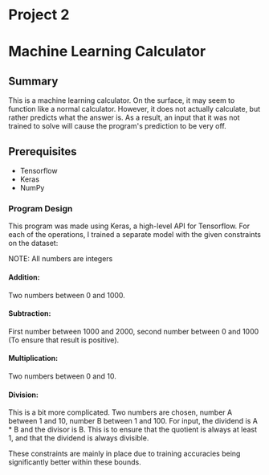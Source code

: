 # Project 2
# **Machine Learning Calculator**
## **Summary**
This is a machine learning calculator. On the surface, it may seem to function like a normal calculator. However, it does not actually calculate, but rather predicts what the answer is. As a result, an input that it was not trained to solve will cause the program's prediction to be very off.

## **Prerequisites**
- Tensorflow
- Keras
- NumPy

### **Program Design**
This program was made using Keras, a high-level API for Tensorflow. For each of the operations, I trained a separate model with the given constraints on the dataset:

NOTE: All numbers are integers

#### **Addition:** 
Two numbers between 0 and 1000.
#### **Subtraction:** 
First number between 1000 and 2000, second number between 0 and 1000 (To ensure that result is positive).
#### **Multiplication:** 
Two numbers between 0 and 10.
#### **Division:** 
This is a bit more complicated. Two numbers are chosen, number A between 1 and 10, number B between 1 and 100. For input, the dividend is A * B and the divisor is B. This is to ensure that the quotient is always at least 1, and that the dividend is always divisible.

These constraints are mainly in place due to training accuracies being significantly better within these bounds.
